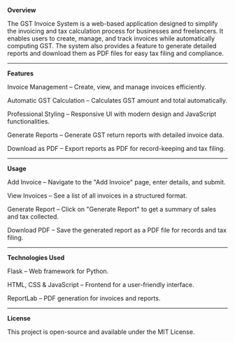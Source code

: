 **Overview**

The GST Invoice System is a web-based application designed to simplify the invoicing and tax calculation process for businesses and freelancers. It enables users to create, manage, and track invoices while automatically computing GST. The system also provides a feature to generate detailed reports and download them as PDF files for easy tax filing and compliance.

---

**Features**

Invoice Management – Create, view, and manage invoices efficiently.

Automatic GST Calculation – Calculates GST amount and total automatically.

Professional Styling – Responsive UI with modern design and JavaScript functionalities.

Generate Reports – Generate GST return reports with detailed invoice data.

Download as PDF – Export reports as PDF for record-keeping and tax filing.

---

**Usage**

Add Invoice – Navigate to the "Add Invoice" page, enter details, and submit.

View Invoices – See a list of all invoices in a structured format.

Generate Report – Click on "Generate Report" to get a summary of sales and tax collected.

Download PDF – Save the generated report as a PDF file for records and tax filing.

---

**Technologies Used**

Flask – Web framework for Python.

HTML, CSS & JavaScript – Frontend for a user-friendly interface.

ReportLab – PDF generation for invoices and reports.

---

**License**

This project is open-source and available under the MIT License.
